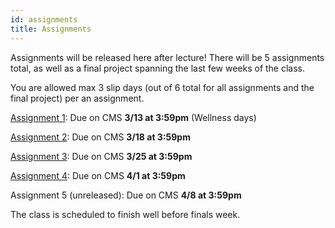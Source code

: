 ```yaml
---
id: assignments
title: Assignments
---
```


Assignments will be released here after lecture! There will be 5 assignments total,
as well as a final project spanning the last few weeks of the class.

You are allowed max 3 slip days (out of 6 total for all assignments and the final project) per an assignment.

[Assignment 1](/docs/assignment1): Due on CMS **3/13 at 3:59pm** (Wellness days)

[Assignment 2](/docs/assignment2): Due on CMS **3/18 at 3:59pm**

[Assignment 3](/docs/assignment3): Due on CMS **3/25 at 3:59pm**

[Assignment 4](/docs/assignment4): Due on CMS **4/1 at 3:59pm**

Assignment 5 (unreleased): Due on CMS **4/8 at 3:59pm**

The class is scheduled to finish well before finals week.
